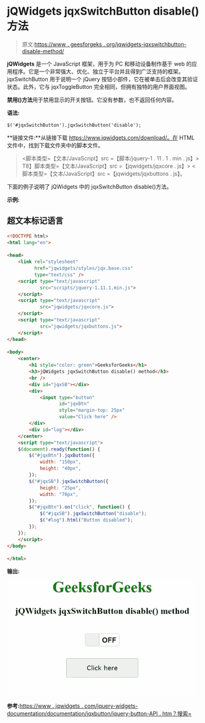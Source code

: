 # jQWidgets jqxSwitchButton disable()方法

> 原文:[https://www . geesforgeks . org/jqwidgets-jqxswitchbutton-disable-method/](https://www.geeksforgeeks.org/jqwidgets-jqxswitchbutton-disable-method/)

**jQWidgets** 是一个 JavaScript 框架，用于为 PC 和移动设备制作基于 web 的应用程序。它是一个非常强大、优化、独立于平台并且得到广泛支持的框架。jqxSwitchButton 用于说明一个 jQuery 按钮小部件，它在被单击后会改变其验证状态。此外，它与 jqxToggleButton 完全相同，但拥有独特的用户界面视图。

**禁用()方法**用于禁用显示的开关按钮。它没有参数，也不返回任何内容。

**语法:**

```html
$('#jqxSwitchButton').jqxSwitchButton('disable');
```

**链接文件:**从链接下载 https://www.jqwidgets.com/download/。在 HTML 文件中，找到下载文件夹中的脚本文件。

> <link rel="”stylesheet”" href="”jqwidgets/styles/jqx.base.css”" type="”text/css”">
> <脚本类型=【文本/JavaScript】src =【脚本/jquery-1 . 11 . 1 . min . js】></脚本>
> T8】脚本类型=【文本/JavaScript】src =【jqwidgets/jqxcore . js】></脚本>
> <脚本类型=【文本/JavaScript】src =【jqwidgets/jqxbuttons . js】。

下面的例子说明了 jQWidgets 中的 jqxSwitchButton disable()方法。

**示例:**

## 超文本标记语言

```html
<!DOCTYPE html>
<html lang="en">

<head>
    <link rel="stylesheet" 
          href="jqwidgets/styles/jqx.base.css" 
          type="text/css" />
    <script type="text/javascript" 
            src="scripts/jquery-1.11.1.min.js">
    </script>
    <script type="text/javascript" 
            src="jqwidgets/jqxcore.js">
    </script>
    <script type="text/javascript" 
            src="jqwidgets/jqxbuttons.js">
    </script>
</head>

<body>
    <center>
        <h1 style="color: green">GeeksforGeeks</h1>
        <h3>jQWidgets jqxSwitchButton disable() method</h3>
        <br />
        <div id="jqxSB"></div>
        <div>
            <input type="button" 
                   id="jqxBtn" 
                   style="margin-top: 25px" 
                   value="Click here" /> 
        </div>
        <div id="log"></div>
    </center>
    <script type="text/javascript">
    $(document).ready(function() {
        $("#jqxBtn").jqxButton({
            width: "150px",
            height: "40px",
        });
        $("#jqxSB").jqxSwitchButton({
            height: "25px",
            width: "70px",
        });
        $("#jqxBtn").on("click", function() {
            $("#jqxSB").jqxSwitchButton("disable");
            $("#log").html("Button disabled");
        });
    });
    </script>
</body>

</html>
```

**输出:**

![](img/87ddc7e801ac7fc29fb7388f6f977b7a.png)

**参考:**[https://www . jqwidgets . com/jquery-widgets-documentation/documentation/jqxbutton/jquery-button-API . htm？搜索=](https://www.jqwidgets.com/jquery-widgets-documentation/documentation/jqxbutton/jquery-button-api.htm?search=)